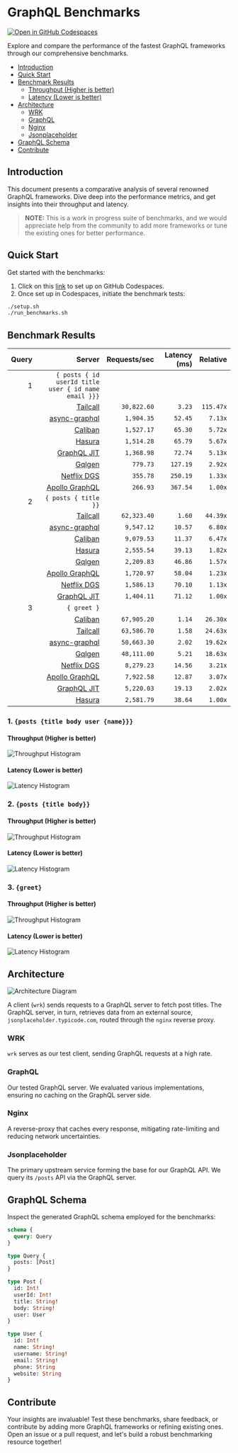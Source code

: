 # GraphQL Benchmarks <!-- omit from toc -->

[![Open in GitHub Codespaces](https://github.com/codespaces/badge.svg)](https://codespaces.new/tailcallhq/graphql-benchmarks)

Explore and compare the performance of the fastest GraphQL frameworks through our comprehensive benchmarks.

- [Introduction](#introduction)
- [Quick Start](#quick-start)
- [Benchmark Results](#benchmark-results)
  - [Throughput (Higher is better)](#throughput-higher-is-better)
  - [Latency (Lower is better)](#latency-lower-is-better)
- [Architecture](#architecture)
  - [WRK](#wrk)
  - [GraphQL](#graphql)
  - [Nginx](#nginx)
  - [Jsonplaceholder](#jsonplaceholder)
- [GraphQL Schema](#graphql-schema)
- [Contribute](#contribute)

[Tailcall]: https://github.com/tailcallhq/tailcall
[Gqlgen]: https://github.com/99designs/gqlgen
[Apollo GraphQL]: https://github.com/apollographql/apollo-server
[Netflix DGS]: https://github.com/netflix/dgs-framework
[Caliban]: https://github.com/ghostdogpr/caliban
[async-graphql]: https://github.com/async-graphql/async-graphql
[Hasura]: https://github.com/hasura/graphql-engine
[GraphQL JIT]: https://github.com/zalando-incubator/graphql-jit

## Introduction

This document presents a comparative analysis of several renowned GraphQL frameworks. Dive deep into the performance metrics, and get insights into their throughput and latency.

> **NOTE:** This is a work in progress suite of benchmarks, and we would appreciate help from the community to add more frameworks or tune the existing ones for better performance.

## Quick Start

Get started with the benchmarks:

1. Click on this [link](https://codespaces.new/tailcallhq/graphql-benchmarks) to set up on GitHub Codespaces.
2. Once set up in Codespaces, initiate the benchmark tests:

```bash
./setup.sh
./run_benchmarks.sh
```

## Benchmark Results

<!-- PERFORMANCE_RESULTS_START -->

| Query | Server | Requests/sec | Latency (ms) | Relative |
|-------:|--------:|--------------:|--------------:|---------:|
| 1 | `{ posts { id userId title user { id name email }}}` |
|| [Tailcall] | `30,822.60` | `3.23` | `115.47x` |
|| [async-graphql] | `1,904.35` | `52.45` | `7.13x` |
|| [Caliban] | `1,527.17` | `65.30` | `5.72x` |
|| [Hasura] | `1,514.28` | `65.79` | `5.67x` |
|| [GraphQL JIT] | `1,368.98` | `72.74` | `5.13x` |
|| [Gqlgen] | `779.73` | `127.19` | `2.92x` |
|| [Netflix DGS] | `355.78` | `250.19` | `1.33x` |
|| [Apollo GraphQL] | `266.93` | `367.54` | `1.00x` |
| 2 | `{ posts { title }}` |
|| [Tailcall] | `62,323.40` | `1.60` | `44.39x` |
|| [async-graphql] | `9,547.12` | `10.57` | `6.80x` |
|| [Caliban] | `9,079.53` | `11.37` | `6.47x` |
|| [Hasura] | `2,555.54` | `39.13` | `1.82x` |
|| [Gqlgen] | `2,209.83` | `46.86` | `1.57x` |
|| [Apollo GraphQL] | `1,720.97` | `58.04` | `1.23x` |
|| [Netflix DGS] | `1,586.13` | `70.10` | `1.13x` |
|| [GraphQL JIT] | `1,404.11` | `71.12` | `1.00x` |
| 3 | `{ greet }` |
|| [Caliban] | `67,905.20` | `1.14` | `26.30x` |
|| [Tailcall] | `63,586.70` | `1.58` | `24.63x` |
|| [async-graphql] | `50,663.30` | `2.02` | `19.62x` |
|| [Gqlgen] | `48,111.00` | `5.21` | `18.63x` |
|| [Netflix DGS] | `8,279.23` | `14.56` | `3.21x` |
|| [Apollo GraphQL] | `7,922.58` | `12.87` | `3.07x` |
|| [GraphQL JIT] | `5,220.03` | `19.13` | `2.02x` |
|| [Hasura] | `2,581.79` | `38.64` | `1.00x` |

<!-- PERFORMANCE_RESULTS_END -->



### 1. `{posts {title body user {name}}}`
#### Throughput (Higher is better)

![Throughput Histogram](assets/req_sec_histogram1.png)

#### Latency (Lower is better)

![Latency Histogram](assets/latency_histogram1.png)

### 2. `{posts {title body}}`
#### Throughput (Higher is better)

![Throughput Histogram](assets/req_sec_histogram2.png)

#### Latency (Lower is better)

![Latency Histogram](assets/latency_histogram2.png)

### 3. `{greet}`
#### Throughput (Higher is better)

![Throughput Histogram](assets/req_sec_histogram3.png)

#### Latency (Lower is better)

![Latency Histogram](assets/latency_histogram3.png)

## Architecture

![Architecture Diagram](assets/architecture.png)

A client (`wrk`) sends requests to a GraphQL server to fetch post titles. The GraphQL server, in turn, retrieves data from an external source, `jsonplaceholder.typicode.com`, routed through the `nginx` reverse proxy.

### WRK

`wrk` serves as our test client, sending GraphQL requests at a high rate.

### GraphQL

Our tested GraphQL server. We evaluated various implementations, ensuring no caching on the GraphQL server side.

### Nginx

A reverse-proxy that caches every response, mitigating rate-limiting and reducing network uncertainties.

### Jsonplaceholder

The primary upstream service forming the base for our GraphQL API. We query its `/posts` API via the GraphQL server.

## GraphQL Schema

Inspect the generated GraphQL schema employed for the benchmarks:

```graphql
schema {
  query: Query
}

type Query {
  posts: [Post]
}

type Post {
  id: Int!
  userId: Int!
  title: String!
  body: String!
  user: User
}

type User {
  id: Int!
  name: String!
  username: String!
  email: String!
  phone: String
  website: String
}
```

## Contribute

Your insights are invaluable! Test these benchmarks, share feedback, or contribute by adding more GraphQL frameworks or refining existing ones. Open an issue or a pull request, and let's build a robust benchmarking resource together!
